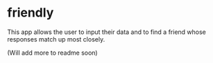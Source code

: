 # friendly

This app allows the user to input their data and to find a friend whose responses match up most closely.

(Will add more to readme soon)